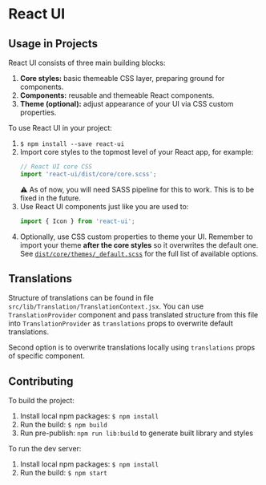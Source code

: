 # React UI

## Usage in Projects

React UI consists of three main building blocks:

1. **Core styles:** basic themeable CSS layer, preparing ground for components.
2. **Components:** reusable and themeable React components.
3. **Theme (optional):** adjust appearance of your UI via CSS custom properties.

To use React UI in your project:

1. `$ npm install --save react-ui`
2. Import core styles to the topmost level of your React app, for example:
    ```js
    // React UI core CSS
    import 'react-ui/dist/core/core.scss';
    ```
    ⚠️ As of now, you will need SASS pipeline for this to work. This is to be fixed in the future.
3. Use React UI components just like you are used to:
    ```js
    import { Icon } from 'react-ui';
    ```
4. Optionally, use CSS custom properties to theme your UI.
   Remember to import your theme **after the core styles** so it overwrites the default one.
   See [`dist/core/themes/_default.scss`](./dist/core/themes/_default.scss) for the full list of available options.  

## Translations

Structure of translations can be found in file `src/lib/Translation/TranslationContext.jsx`. You can use `TranslationProvider`
component and pass translated structure from this file into `TranslationProvider` as `translations` props to overwrite default
translations.

Second option is to overwrite translations locally using `translations` props of specific component.

## Contributing

To build the project:

1. Install local npm packages: `$ npm install`
2. Run the build: `$ npm build`
3. Run pre-publish: `npm run lib:build` to generate built library and styles

To run the dev server:

1. Install local npm packages: `$ npm install`
2. Run the build: `$ npm start`
